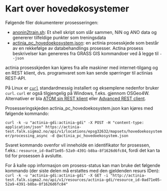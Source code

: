 # Kart over hovedøkosystemer

Følgende filer dokumenterer prosesseringen:
- [anonin2train.sh](anonin2train.sh): Et shell skript som slår sammen, NiN og ANO data og genererer tilfeldige punkter som treningsdata
- [actinia_pc_hovedoekosystem.json](actinia_pc_hovedoekosystem.json): en actinia prosesskjede som består av en rekkefølge av databehandlings prosesser. Actina prosess beskrivelser kan genereres fra GRASS GIS kommandoer ved å legge til `--json`

actinia prosesskjeden kan kjøres fra alle maskiner med internet-tilgang og en REST klient, 
dvs. programvaret som kan sende spørringer til actinias REST-API.

På Linux er [`curl`](manpages.ubuntu.com/manpages/man1/curl.1.html) standardmessig installert og eksemplene nedenfor bruker `curl`.
`curl` er også tilgjengelig på Windows, f.eks. gjennom OSGeo4W. 
Alternativer er bla [ATOM sin REST klient](https://atom.io/packages/rest-client) eller 
[Advanced REST client](https://install.advancedrestclient.com).

Prosesseringskjeden actinia_pc_hovedoekosystem.json kan kjøres med følgende kommando:

`curl -k -u "actinia-gdi:actinia-gdi" -X POST -H "content-type: application/json" https://actinia-test.falk.sigma2.no/api/v1/locations/epsg32632/mapsets/hovedoekosystemer/processing_async -d @actinia_pc_hovedoekosystem.json`

Svaret kommando ovenfor vil inneholde en identifikator for prosessen, f.eks.: `resource_id-0ad71e05-52a9-4391-b8ba-8f1626d6fc84`, 
fordi det kan ta tid for prosessen å avslutte.

For å kalle opp informasjon om prosess-status kan man bruke det følgende kommando (der siste delen må erstattes med den gjeldenden resurs IDen):
`curl -k -u "actinia-gdi:actinia-gdi" -X GET -i "http://actinia-test.falk.sigma2.no/api/v1/resources/actinia-gdi/resource_id-0ad71e05-52a9-4391-b8ba-8f1626d6fc84"`
